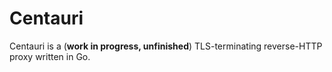 # Centauri

Centauri is a (**work in progress, unfinished**) TLS-terminating reverse-HTTP proxy
written in Go.
